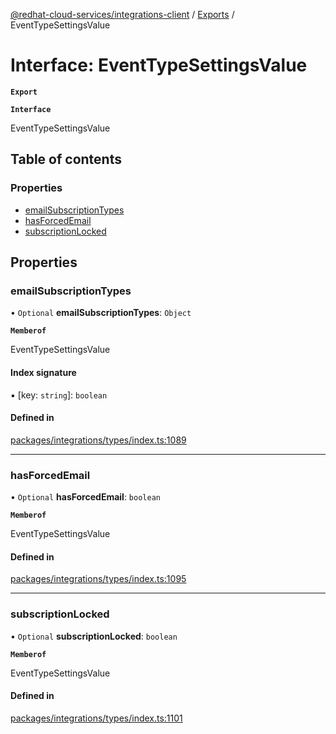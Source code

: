 [@redhat-cloud-services/integrations-client](../README.md) / [Exports](../modules.md) / EventTypeSettingsValue

# Interface: EventTypeSettingsValue

**`Export`**

**`Interface`**

EventTypeSettingsValue

## Table of contents

### Properties

- [emailSubscriptionTypes](EventTypeSettingsValue.md#emailsubscriptiontypes)
- [hasForcedEmail](EventTypeSettingsValue.md#hasforcedemail)
- [subscriptionLocked](EventTypeSettingsValue.md#subscriptionlocked)

## Properties

### emailSubscriptionTypes

• `Optional` **emailSubscriptionTypes**: `Object`

**`Memberof`**

EventTypeSettingsValue

#### Index signature

▪ [key: `string`]: `boolean`

#### Defined in

[packages/integrations/types/index.ts:1089](https://github.com/RedHatInsights/javascript-clients/blob/master/packages/integrations/types/index.ts#L1089)

___

### hasForcedEmail

• `Optional` **hasForcedEmail**: `boolean`

**`Memberof`**

EventTypeSettingsValue

#### Defined in

[packages/integrations/types/index.ts:1095](https://github.com/RedHatInsights/javascript-clients/blob/master/packages/integrations/types/index.ts#L1095)

___

### subscriptionLocked

• `Optional` **subscriptionLocked**: `boolean`

**`Memberof`**

EventTypeSettingsValue

#### Defined in

[packages/integrations/types/index.ts:1101](https://github.com/RedHatInsights/javascript-clients/blob/master/packages/integrations/types/index.ts#L1101)
